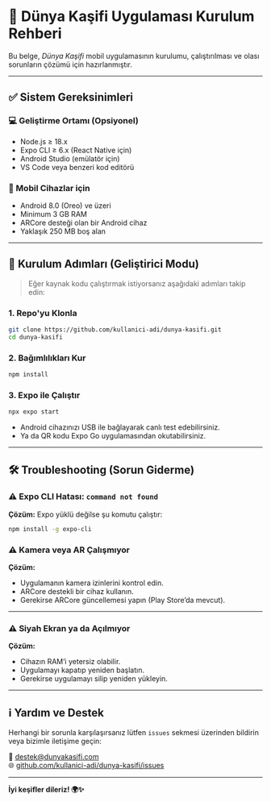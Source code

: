 # 📲 Dünya Kaşifi Uygulaması Kurulum Rehberi

Bu belge, *Dünya Kaşifi* mobil uygulamasının kurulumu, çalıştırılması ve olası sorunların çözümü için hazırlanmıştır.

---

## ✅ Sistem Gereksinimleri

### 💻 Geliştirme Ortamı (Opsiyonel)

- Node.js ≥ 18.x  
- Expo CLI ≥ 6.x (React Native için)  
- Android Studio (emülatör için)  
- VS Code veya benzeri kod editörü

### 📱 Mobil Cihazlar için

- Android 8.0 (Oreo) ve üzeri  
- Minimum 3 GB RAM  
- ARCore desteği olan bir Android cihaz  
- Yaklaşık 250 MB boş alan

---

## 🔧 Kurulum Adımları (Geliştirici Modu)

> Eğer kaynak kodu çalıştırmak istiyorsanız aşağıdaki adımları takip edin:

### 1. Repo'yu Klonla

```bash
git clone https://github.com/kullanici-adi/dunya-kasifi.git
cd dunya-kasifi
```

### 2. Bağımlılıkları Kur

```bash
npm install
```

### 3. Expo ile Çalıştır

```bash
npx expo start
```

- Android cihazınızı USB ile bağlayarak canlı test edebilirsiniz.  
- Ya da QR kodu Expo Go uygulamasından okutabilirsiniz.

---

## 🛠️ Troubleshooting (Sorun Giderme)

### ⚠️ Expo CLI Hatası: `command not found`

**Çözüm:** Expo yüklü değilse şu komutu çalıştır:

```bash
npm install -g expo-cli
```

### ⚠️ Kamera veya AR Çalışmıyor

**Çözüm:**

- Uygulamanın kamera izinlerini kontrol edin.  
- ARCore destekli bir cihaz kullanın.  
- Gerekirse ARCore güncellemesi yapın (Play Store’da mevcut).

---

### ⚠️ Siyah Ekran ya da Açılmıyor

**Çözüm:**

- Cihazın RAM’i yetersiz olabilir.  
- Uygulamayı kapatıp yeniden başlatın.  
- Gerekirse uygulamayı silip yeniden yükleyin.

---

## ℹ️ Yardım ve Destek

Herhangi bir sorunla karşılaşırsanız lütfen `issues` sekmesi üzerinden bildirin veya bizimle iletişime geçin:

📧 destek@dunyakasifi.com  
🌐 [github.com/kullanici-adi/dunya-kasifi/issues](https://github.com/kullanici-adi/dunya-kasifi/issues)

---

**İyi keşifler dileriz! 🌍✨**
